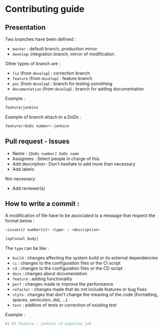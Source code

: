 # Contributing guide

## Presentation

Two branches have been defined :

- `master` : default branch, production mirror
- `develop`: integration branch, mirror of modification

Other types of branch are :

- `fix` (from `develop`) : correction branch
- `feature` (from `develop`) : feature branch
- `poc` (from `develop`) : branch for testing something
- `documentation` (from `develop`) : branch for adding documentation

Example :

```bash
feature/jenkins
```

Example of branch attach to a DoDs :

```bash
feature/<DoDs number>-jenkins
```

## Pull request - Issues

- Name : `[DoDs number] DoDs name`
- Assignees : Select people in charge of this
- Add description : Don't hesitate to add more than necessary
- Add labels

Not necessary:

- Add reviewer(s)

## How to write a commit :

A modification of file have to be associated to a message that respect the format below :

```bash
<issue(s) number(s)> <type> : <description>

[optional body]
```

The `type` can be like :

- `build` : changes affecting the system build or its external dependencies 
- `ci` : changes to the configuration files or the CI script
- `cd` : changes to the configuration files or the CD script
- `docs` : changes about documentation
- `feature` : adding functionality
- `perf` : changes made to improve the performance
- `refactor` : changes made that do not include features or bug fixes
- `style` : changes that don't change the meaning of the code (formatting, spaces, semicolon, dot, ...)
- `test` : addition of tests or correction of existing test

Example :

```bash
#1 #2 feature : jenkins cd pipeline job
```